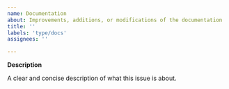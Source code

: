 ```yaml
---
name: Documentation
about: Improvements, additions, or modifications of the documentation
title: ''
labels: 'type/docs'
assignees: ''

---
```


**Description**

A clear and concise description of what this issue is about.
